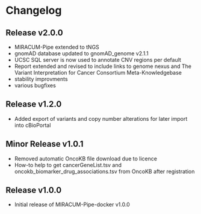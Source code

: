 # Changelog

## Release v2.0.0

* MIRACUM-Pipe extended to tNGS
* gnomAD database updated to gnomAD_genome v2.1.1
* UCSC SQL server is now used to annotate CNV regions per default
* Report extended and revised to include links to genome nexus and The Variant Interpretation for Cancer Consortium Meta-Knowledgebase
* stability improvments
* various bugfixes

## Release v1.2.0

* Added export of variants and copy number alterations for later import into cBioPortal

## Minor Release v1.0.1

* Removed automatic OncoKB file download due to licence
* How-to help to get cancerGeneList.tsv and oncokb_biomarker_drug_associations.tsv from OncoKB after registration

## Release v1.0.0

* Initial release of MIRACUM-Pipe-docker v1.0.0
